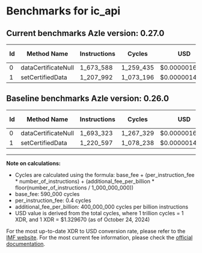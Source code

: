 # Benchmarks for ic_api

## Current benchmarks Azle version: 0.27.0

| Id  | Method Name         | Instructions | Cycles    | USD           | USD/Million Calls | Change                             |
| --- | ------------------- | ------------ | --------- | ------------- | ----------------- | ---------------------------------- |
| 0   | dataCertificateNull | 1_673_588    | 1_259_435 | $0.0000016746 | $1.67             | <font color="green">-19_735</font> |
| 1   | setCertifiedData    | 1_207_992    | 1_073_196 | $0.0000014270 | $1.42             | <font color="green">-12_605</font> |

## Baseline benchmarks Azle version: 0.26.0

| Id  | Method Name         | Instructions | Cycles    | USD           | USD/Million Calls |
| --- | ------------------- | ------------ | --------- | ------------- | ----------------- |
| 0   | dataCertificateNull | 1_693_323    | 1_267_329 | $0.0000016851 | $1.68             |
| 1   | setCertifiedData    | 1_220_597    | 1_078_238 | $0.0000014337 | $1.43             |

---

**Note on calculations:**

- Cycles are calculated using the formula: base_fee + (per_instruction_fee \* number_of_instructions) + (additional_fee_per_billion \* floor(number_of_instructions / 1_000_000_000))
- base_fee: 590_000 cycles
- per_instruction_fee: 0.4 cycles
- additional_fee_per_billion: 400_000_000 cycles per billion instructions
- USD value is derived from the total cycles, where 1 trillion cycles = 1 XDR, and 1 XDR = $1.329670 (as of October 24, 2024)

For the most up-to-date XDR to USD conversion rate, please refer to the [IMF website](https://www.imf.org/external/np/fin/data/rms_sdrv.aspx).
For the most current fee information, please check the [official documentation](https://internetcomputer.org/docs/current/developer-docs/gas-cost#execution).
